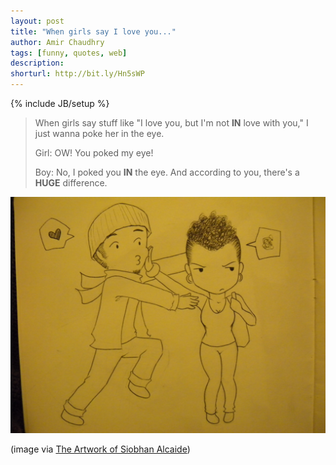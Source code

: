 ```yaml
---
layout: post
title: "When girls say I love you..."
author: Amir Chaudhry
tags: [funny, quotes, web]
description:
shorturl: http://bit.ly/Hn5sWP
---
```

{% include JB/setup %}

> When girls say stuff like "I love you, but I'm not **IN** love with
> you," I just wanna poke her in the eye.
>
> Girl: OW! You poked my eye!
>
> Boy: No, I poked you **IN** the eye. And according to you, there's a
> **HUGE** difference.

[![The Artwork of Siobhan Alcaide Ruby and Nabiil](/images/siobhan-alcaide_ruby-nabiil.jpg)](http://shybii.wordpress.com/2010/01/02/ruby-and-nabiil "Ruby and Nabiil")

(image via [The Artwork of Siobhan
Alcaide](http://shybii.wordpress.com/2010/01/02/ruby-and-nabiil "Ruby and Nabiil"))


